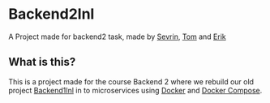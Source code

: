 # Backend2Inl

A Project made for backend2 task, made by [Sevrin](https://github.com/Sevrin94), [Tom](https://github.com/king5tronk) and [Erik](https://github.com/knottem)

## What is this?

This is a project made for the course Backend 2 where we rebuild our old project [Backend1Inl](https://github.com/knottem/webshop) in to microservices using [Docker](https://www.docker.com/) and [Docker Compose](https://docs.docker.com/compose/).